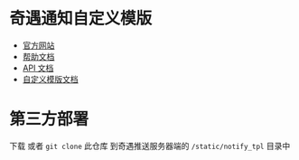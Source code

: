 # 奇遇通知自定义模版

* [官方网站](https://notify.qiyutech.tech/)
* [帮助文档](https://docs.notify.qiyutech.tech/)
* [API 文档](https://notify.qiyutech.tech/api/docs)
* [自定义模版文档](https://docs.notify.qiyutech.tech/notify_tpl.html)

# 第三方部署

下载 或者 `git clone` 此仓库 到奇遇推送服务器端的 `/static/notify_tpl` 目录中
